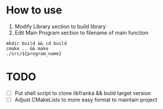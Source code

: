 # How to use

1. Modify Library section to build library
2. Edit Main Program section to filename of main function

```
mkdir build && cd build
cmake .. && make
./src/${program_name}
```

# TODO
- [ ] Put shell script to clone libfranka && build target version
- [ ] Adjust CMakeLists to more easy format to maintain project

